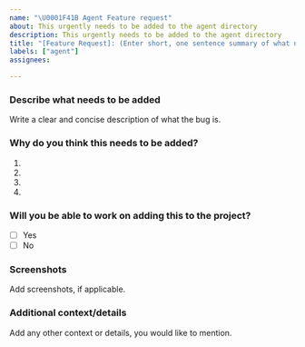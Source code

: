 ```yaml
---
name: "\U0001F41B Agent Feature request"
about: This urgently needs to be added to the agent directory
description: This urgently needs to be added to the agent directory
title: "[Feature Request]: (Enter short, one sentence summary of what needs to get added)"
labels: ["agent"]
assignees:

---
```


### Describe what needs to be added
Write a clear and concise description of what the bug is.

### Why do you think this needs to be added?

1. 
2. 
3. 
4. 

### Will you be able to work on adding this to the project?

- [ ] Yes
- [ ] No

### Screenshots

Add screenshots, if applicable.

### Additional context/details

Add any other context or details, you would like to mention.
